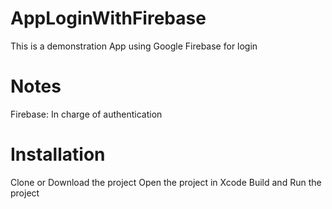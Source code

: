 # AppLoginWithFirebase
This is a demonstration App using Google Firebase for login 

# Notes
Firebase: In charge of authentication 

# Installation
Clone or Download the project
Open the project in Xcode
Build and Run the project
